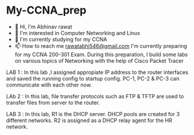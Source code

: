 # My-CCNA_prep
- 👋 Hi, I'm Abhinav rawat 
- 👀 I'm interested in Computer Networking and Linux 
- 🌱 I'm currently studying for my CCNA 
- 📫 How to reach me rawatabhi546@gmail.com
I'm currently preparing for my CCNA 200-301 Exam. During this preparation, I build some labs on various topics of Networking with the help of Cisco Packet Tracer


LAB 1 : In this lab ,I assigned appropiate IP address to the router interfaces and saved the running config to startup config. PC-1, PC-2 & PC-3 can communicate with each other now.

LAb 2 : In this lab, file transfer protocols such as FTP & TFTP are used to transfer files from server to the router.

LAB 3 : In this lab, R1 is the DHCP server. DHCP pools are created for 3 different networks. R2 is assigned as a DHCP relay agent for the HR network.   
